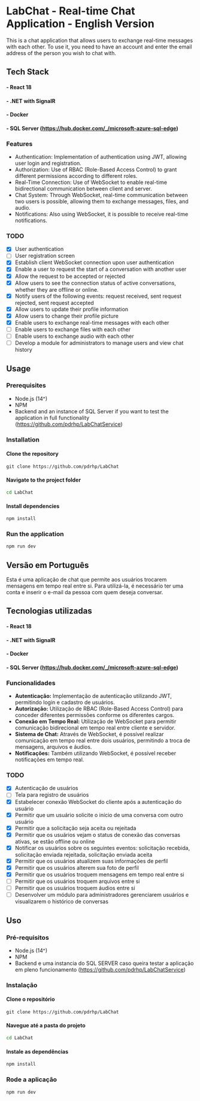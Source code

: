 
# LabChat - Real-time Chat Application - English Version
This is a chat application that allows users to exchange real-time messages with each other. To use it, you need to have an account and enter the email address of the person you wish to chat with.

## Tech Stack
#### - React 18
#### - .NET with SignalR
#### - Docker
#### - SQL Server (https://hub.docker.com/_/microsoft-azure-sql-edge)

### Features

- Authentication: Implementation of authentication using JWT, allowing user login and registration.
- Authorization: Use of RBAC (Role-Based Access Control) to grant different permissions according to different roles.
- Real-Time Connection: Use of WebSocket to enable real-time bidirectional communication between client and server.
- Chat System: Through WebSocket, real-time communication between two users is possible, allowing them to exchange messages, files, and audio.
- Notifications: Also using WebSocket, it is possible to receive real-time notifications.

### TODO
- [x]  User authentication
- [ ]  User registration screen
- [x]  Establish client WebSocket connection upon user authentication
- [x]  Enable a user to request the start of a conversation with another user
- [x]  Allow the request to be accepted or rejected
- [x]  Allow users to see the connection status of active conversations, whether they are offline or online.
- [x]  Notify users of the following events: request received, sent request rejected, sent request accepted
- [x]  Allow users to update their profile information
- [x]  Allow users to change their profile picture
- [x]  Enable users to exchange real-time messages with each other
- [ ]  Enable users to exchange files with each other
- [ ]  Enable users to exchange audio with each other
- [ ]  Develop a module for administrators to manage users and view chat history

## Usage
### Prerequisites
- Node.js (14^)
- NPM
- Backend and an instance of SQL Server if you want to test the application in full functionality (https://github.com/pdrhp/LabChatService)


### Installation
#### Clone the repository
```git
git clone https://github.com/pdrhp/LabChat
```

#### Navigate to the project folder
```bash
cd LabChat
```

#### Install dependencies
```bash
npm install
```

### Run the application
```bash
npm run dev
```



## Versão em Português

Esta é uma aplicação de chat que permite aos usuários trocarem mensagens em tempo real entre si. Para utilizá-la, é necessário ter uma conta e inserir o e-mail da pessoa com quem deseja conversar.

## Tecnologias utilizadas
#### - React 18
#### - .NET with SignalR
#### - Docker
#### - SQL Server (https://hub.docker.com/_/microsoft-azure-sql-edge)

### Funcionalidades

- **Autenticação:** Implementação de autenticação utilizando JWT, permitindo login e cadastro de usuários.
- **Autorização:** Utilização de RBAC (Role-Based Access Control) para conceder diferentes permissões conforme os diferentes cargos.
- **Conexão em Tempo Real:** Utilização de WebSocket para permitir comunicação bidirecional em tempo real entre cliente e servidor.
- **Sistema de Chat:** Através de WebSocket, é possível realizar comunicação em tempo real entre dois usuários, permitindo a troca de mensagens, arquivos e áudios.
- **Notificações:** Também utilizando WebSocket, é possível receber notificações em tempo real.

### TODO
- [x]  Autenticação de usuários
- [ ]  Tela para registro de usuários
- [x]  Estabelecer conexão WebSocket do cliente após a autenticação do usuário
- [x]  Permitir que um usuário solicite o início de uma conversa com outro usuário
- [x]  Permitir que a solicitação seja aceita ou rejeitada
- [x]  Permitir que os usuários vejam o status de conexão das conversas ativas, se estão offline ou online
- [x]  Notificar os usuários sobre os seguintes eventos: solicitação recebida, solicitação enviada rejeitada, solicitação enviada aceita
- [x]  Permitir que os usuários atualizem suas informações de perfil
- [x]  Permitir que os usuários alterem sua foto de perfil
- [x]  Permitir que os usuários troquem mensagens em tempo real entre si
- [ ]  Permitir que os usuários troquem arquivos entre si
- [ ]  Permitir que os usuários troquem áudios entre si
- [ ]  Desenvolver um módulo para administradores gerenciarem usuários e visualizarem o histórico de conversas

## Uso
### Pré-requisitos
- Node.js (14^)
- NPM
- Backend e uma instancia do SQL SERVER caso queira testar a aplicação em pleno funcionamento (https://github.com/pdrhp/LabChatService)


### Instalação
#### Clone o repositório
```git
git clone https://github.com/pdrhp/LabChat
```

#### Navegue até a pasta do projeto
```bash
cd LabChat
```

#### Instale as dependências
```bash
npm install
```

### Rode a aplicação
```bash
npm run dev
```
